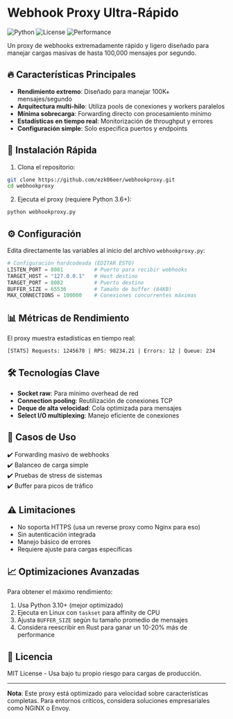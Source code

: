 # Webhook Proxy Ultra-Rápido

![Python](https://img.shields.io/badge/python-3.6%2B-blue)
![License](https://img.shields.io/badge/license-MIT-green)
![Performance](https://img.shields.io/badge/performance-100K%2Fsec-orange)

Un proxy de webhooks extremadamente rápido y ligero diseñado para manejar cargas masivas de hasta 100,000 mensajes por segundo.

## 🔥 Características Principales

- **Rendimiento extremo**: Diseñado para manejar 100K+ mensajes/segundo
- **Arquitectura multi-hilo**: Utiliza pools de conexiones y workers paralelos
- **Mínima sobrecarga**: Forwarding directo con procesamiento mínimo
- **Estadísticas en tiempo real**: Monitorización de throughput y errores
- **Configuración simple**: Solo especifica puertos y endpoints

## 🚀 Instalación Rápida

1. Clona el repositorio:
```bash
git clone https://github.com/ezk06eer/webhookproxy.git
cd webhookproxy
```

2. Ejecuta el proxy (requiere Python 3.6+):
```bash
python webhookproxy.py
```

## ⚙️ Configuración

Edita directamente las variables al inicio del archivo `webhookproxy.py`:

```python
# Configuración hardcodeada (EDITAR ESTO)
LISTEN_PORT = 8081          # Puerto para recibir webhooks
TARGET_HOST = "127.0.0.1"   # Host destino
TARGET_PORT = 8082          # Puerto destino
BUFFER_SIZE = 65536         # Tamaño de buffer (64KB)
MAX_CONNECTIONS = 100000    # Conexiones concurrentes máximas
```

## 📊 Métricas de Rendimiento

El proxy muestra estadísticas en tiempo real:
```
[STATS] Requests: 1245678 | RPS: 98234.21 | Errors: 12 | Queue: 234
```

## 🛠️ Tecnologías Clave

- **Socket raw**: Para mínimo overhead de red
- **Connection pooling**: Reutilización de conexiones TCP
- **Deque de alta velocidad**: Cola optimizada para mensajes
- **Select I/O multiplexing**: Manejo eficiente de conexiones

## 📌 Casos de Uso

✔️ Forwarding masivo de webhooks  
✔️ Balanceo de carga simple  
✔️ Pruebas de stress de sistemas  
✔️ Buffer para picos de tráfico  

## ⚠️ Limitaciones

- No soporta HTTPS (usa un reverse proxy como Nginx para eso)
- Sin autenticación integrada
- Manejo básico de errores
- Requiere ajuste para cargas específicas

## 📈 Optimizaciones Avanzadas

Para obtener el máximo rendimiento:

1. Usa Python 3.10+ (mejor optimizado)
2. Ejecuta en Linux con `taskset` para affinity de CPU
3. Ajusta `BUFFER_SIZE` según tu tamaño promedio de mensajes
4. Considera reescribir en Rust para ganar un 10-20% más de performance


## 📄 Licencia

MIT License - Usa bajo tu propio riesgo para cargas de producción.

---

**Nota**: Este proxy está optimizado para velocidad sobre características completas. Para entornos críticos, considera soluciones empresariales como NGINX o Envoy.
